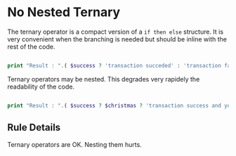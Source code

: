 <!-- Good Practices -->
# No Nested Ternary

The ternary operator is a compact version of a `if then else` structure. It is very convenient when the branching is needed but should be inline with the rest of the code.

```php

print "Result : ".( $success ? 'transaction succeded' : 'transaction failed');

```
Ternary operators may be nested. This degrades very rapidely the readability of the code.

```php

print "Result : ".( $success ? $christmas ? 'transaction success and you get a gift' : 'transaction success' : 'transaction failed');

```

## Rule Details

Ternary operators are OK. Nesting them hurts. 

<!--
## When Not To Use It
Never


## Further Reading 
-->
